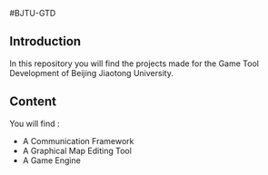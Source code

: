 #BJTU-GTD
## Introduction
In this repository you will find the projects made for the Game Tool Development of Beijing Jiaotong University.
## Content
You will find :
* A Communication Framework
* A Graphical Map Editing Tool
* A Game Engine